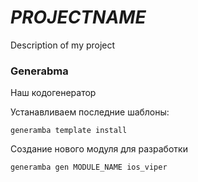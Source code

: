 # ___PROJECTNAME___

Description of my project

### Generabma
Наш кодогенератор

Устанавливаем последние шаблоны: 
```shell
generamba template install
```

Создание нового модуля для разработки
 ```shell
 generamba gen MODULE_NAME ios_viper
 ```